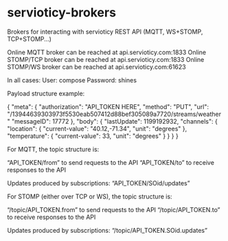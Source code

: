 servioticy-brokers
==================

Brokers for interacting with servioticy REST API (MQTT, WS+STOMP, TCP+STOMP...)

Online MQTT broker can be reached at api.servioticy.com:1833
Online STOMP/TCP broker can be reached at api.servioticy.com:1833
Online STOMP/WS broker can be reached at api.servioticy.com:61623

In all cases: 
  User: compose
  Password: shines

Payload structure example:

{
   "meta": {
     "authorization": "API_TOKEN HERE",
     "method": "PUT",
     "url": "/13944639303973f5530eab507412d88bef305089a7720/streams/weather"
     "messageID": 17772
   },
   "body": {
     "lastUpdate": 1199192932,
     "channels": {
       "location": {
         "current-value": "40.12,-71.34",
         "unit": "degrees"
       },
       "temperature": {
         "current-value": 33,
         "unit": "degrees"
       }
     }
   }
}


For MQTT, the topic structure is:

  “API_TOKEN/from” to send requests to the API
  “API_TOKEN/to” to receive responses to the API

  Updates produced by subscriptions: “API_TOKEN/SOid/updates”


For STOMP (either over TCP or WS), the topic structure is:

  “/topic/API_TOKEN.from” to send requests to the API
  “/topic/API_TOKEN.to” to receive responses to the API

  Updates produced by subscriptions: “/topic/API_TOKEN.SOid.updates”
